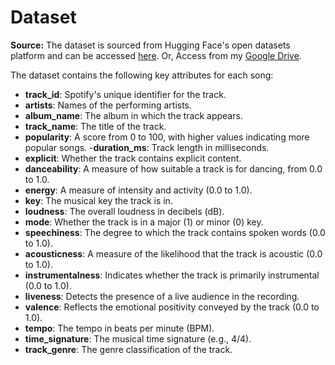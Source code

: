 # Dataset

**Source:**
The dataset is sourced from Hugging Face's open datasets platform and can be accessed [here](https://huggingface.co/datasets/maharshipandya/spotify-tracks-dataset).
Or, Access from my [Google Drive](https://drive.google.com/file/d/10JsSQ74dAH-J9J2Yuq9-ZksYTgYRD1dl/view).


The dataset contains the following key attributes for each song:

- **track_id**: Spotify's unique identifier for the track.
- **artists**: Names of the performing artists.
- **album_name**: The album in which the track appears.
- **track_name**: The title of the track.
- **popularity**: A score from 0 to 100, with higher values indicating more popular songs.
-**duration_ms**: Track length in milliseconds.
- **explicit**: Whether the track contains explicit content.
- **danceability**: A measure of how suitable a track is for dancing, from 0.0 to 1.0.
- **energy**: A measure of intensity and activity (0.0 to 1.0).
- **key**: The musical key the track is in.
- **loudness**: The overall loudness in decibels (dB).
- **mode**: Whether the track is in a major (1) or minor (0) key.
- **speechiness**: The degree to which the track contains spoken words (0.0 to 1.0).
- **acousticness**: A measure of the likelihood that the track is acoustic (0.0 to 1.0).
- **instrumentalness**: Indicates whether the track is primarily instrumental (0.0 to 1.0).
- **liveness**: Detects the presence of a live audience in the recording.
- **valence**: Reflects the emotional positivity conveyed by the track (0.0 to 1.0).
- **tempo**: The tempo in beats per minute (BPM).
- **time_signature**: The musical time signature (e.g., 4/4).
- **track_genre**: The genre classification of the track.
